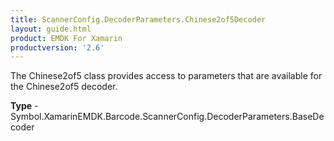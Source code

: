 ```yaml
---
title: ScannerConfig.DecoderParameters.Chinese2of5Decoder
layout: guide.html 
product: EMDK For Xamarin 
productversion: '2.6' 
---
```

The Chinese2of5 class provides access to parameters that are available for the Chinese2of5 decoder.

**Type** - Symbol.XamarinEMDK.Barcode.ScannerConfig.DecoderParameters.BaseDecoder



